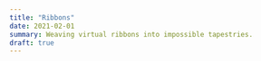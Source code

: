 ```yaml
---
title: "Ribbons"
date: 2021-02-01
summary: Weaving virtual ribbons into impossible tapestries.
draft: true
---
```



